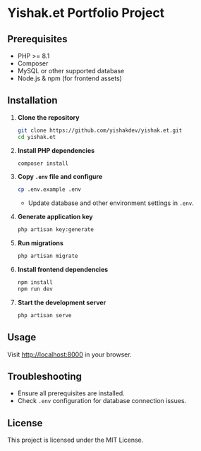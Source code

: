 # Yishak.et Portfolio Project

## Prerequisites

- PHP >= 8.1
- Composer
- MySQL or other supported database
- Node.js & npm (for frontend assets)

## Installation

1. **Clone the repository**
    ```bash
    git clone https://github.com/yishakdev/yishak.et.git
    cd yishak.et
    ```

2. **Install PHP dependencies**
    ```bash
    composer install
    ```

3. **Copy `.env` file and configure**
    ```bash
    cp .env.example .env
    ```
    - Update database and other environment settings in `.env`.

4. **Generate application key**
    ```bash
    php artisan key:generate
    ```

5. **Run migrations**
    ```bash
    php artisan migrate
    ```

6. **Install frontend dependencies**
    ```bash
    npm install
    npm run dev
    ```

7. **Start the development server**
    ```bash
    php artisan serve
    ```

## Usage

Visit [http://localhost:8000](http://localhost:8000) in your browser.

## Troubleshooting

- Ensure all prerequisites are installed.
- Check `.env` configuration for database connection issues.

## License

This project is licensed under the MIT License.